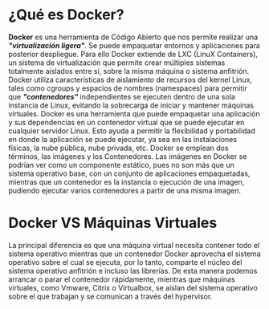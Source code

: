 # ¿Qué es Docker?

**Docker** es una herramienta de Código Abierto que nos permite realizar una ***"virtualización ligera"***. Se puede empaquetar entornos y aplicaciones para posterior despliegue.
Para ello Docker extiende de LXC (LinuX Containers), un sistema de virtualización que permite crear múltiples sistemas totalmente aislados entre sí, sobre la misma máquina o sistema anfitrión.
Docker utiliza características de aislamiento de recursos del kernel Linux, tales como cgroups y espacios de nombres (namespaces) para permitir que ***"contenedores"*** independientes se ejecuten dentro de una sola instancia de Linux, evitando la sobrecarga de iniciar y mantener máquinas virtuales.
Docker es una herramienta que puede empaquetar una aplicación y sus dependencias en un contenedor virtual que se puede ejecutar en cualquier servidor Linux. Esto ayuda a permitir la flexibilidad y portabilidad en donde la aplicación se puede ejecutar, ya sea en las instalaciones físicas, la nube pública, nube privada, etc.
Docker se emplean dos términos, las imágenes y los Contenedores. Las imágenes en Docker se podrían ver como un componente estático, pues no son más que un sistema operativo base, con un conjunto de aplicaciones empaquetadas, mientras que un contenedor es la instancia o ejecución de una imagen, pudiendo ejecutar varios contenedores a partir de una misma imagen.

# Docker VS Máquinas Virtuales
La principal diferencia es que una máquina virtual necesita contener todo el sistema operativo mientras que un contenedor Docker aprovecha el sistema operativo sobre el cual se ejecuta, por lo tanto, comparte el núcleo del sistema operativo anfitrión e incluso las librerías. De esta manera podemos arrancar o parar el contenedor rápidamente, mientras que máquinas virtuales, como Vmware, Citrix o Virtualbox, se aíslan del sistema operativo sobre el que trabajan y se comunican a través del hypervisor.
